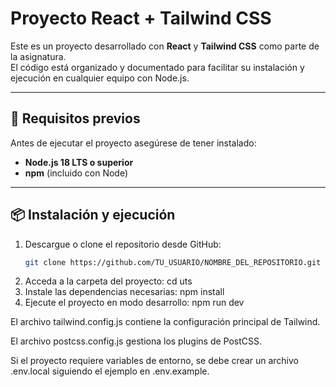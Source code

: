 # Proyecto React + Tailwind CSS

Este es un proyecto desarrollado con **React** y **Tailwind CSS** como parte de la asignatura.  
El código está organizado y documentado para facilitar su instalación y ejecución en cualquier equipo con Node.js.

---

## 🚀 Requisitos previos
Antes de ejecutar el proyecto asegúrese de tener instalado:
- **Node.js 18 LTS o superior**
- **npm** (incluido con Node)

---

## 📦 Instalación y ejecución

1. Descargue o clone el repositorio desde GitHub:
   ```bash
   git clone https://github.com/TU_USUARIO/NOMBRE_DEL_REPOSITORIO.git
2. Acceda a la carpeta del proyecto:
   cd uts
3. Instale las dependencias necesarias:
   npm install
4. Ejecute el proyecto en modo desarrollo:
   npm run dev

El archivo tailwind.config.js contiene la configuración principal de Tailwind.

El archivo postcss.config.js gestiona los plugins de PostCSS.

Si el proyecto requiere variables de entorno, se debe crear un archivo .env.local siguiendo el ejemplo en .env.example.
